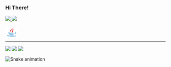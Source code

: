 ### Hi There!

<div style="display: inline_block">  
  <a href="https://github.com/gusta94dev">
  <img height="180em" src="https://github-readme-stats.vercel.app/api?username=gusta94dev&show_icons=true&theme=dark&include_all_commits=true&count_private=true"/>
  <img height="180em" src="https://github-readme-stats.vercel.app/api/top-langs/?username=gusta94dev&layout=compact&langs_count=7&theme=dark"/>
</div>
   <div style="display: inline_block"><br>
   <img align="center" alt="Rafa-Csharp" height="30" width="40" src="https://raw.githubusercontent.com/devicons/devicon/master/icons/java/java-original.svg">  
</div>
  
  ___________________________
  
<div> 
    <a href="https://www.instagram.com/hi.guh" target="_blank"><img src="https://img.shields.io/badge/-Instagram-%23E4405F?style=for-the-badge&logo=instagram&logoColor=white" target="_blank"></a>
  <a href = "mailto:guuhchan@gmail.com"><img src="https://img.shields.io/badge/-Gmail-%23333?style=for-the-badge&logo=gmail&logoColor=white" target="_blank"></a>
  <a href="https://www.linkedin.com/in/gustavo-henrique-pereira-de-paiva-a453141a4/" target="_blank"><img src="https://img.shields.io/badge/-LinkedIn-%230077B5?style=for-the-badge&logo=linkedin&logoColor=white" target="_blank"></a> 
 
  ![Snake animation](https://github.com/Gusta94Dev/Gusta94Dev/blob/output/github-contribution-grid-snake.svg)
 
</div>
